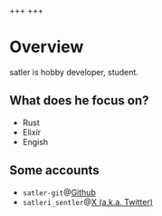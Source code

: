 +++
+++

# Overview

satler is hobby developer, student.

## What does he focus on?

- Rust
- Elixir
- Engish

## Some accounts

- `satler-git`@[Github](https://github.com/satler-git)
- `satleri_sentler`@[X (a.k.a. Twitter)](https://twitter.com/satleri_sentler)
